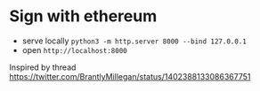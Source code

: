 # Sign with ethereum

* serve locally `python3 -m http.server 8000 --bind 127.0.0.1`
* open `http://localhost:8000`

Inspired by thread https://twitter.com/BrantlyMillegan/status/1402388133086367751